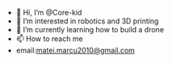 - 👋 Hi, I’m @Core-kid
- 👀 I’m interested in robotics and 3D printing
- 🌱 I’m currently learning how to build a drone
- 📫 How to reach me
- email:matei.marcu2010@gmail.com

<!---
Core-kid/Core-kid is a ✨ special ✨ repository because its `README.md` (this file) appears on your GitHub profile.
You can click the Preview link to take a look at your changes.
--->

